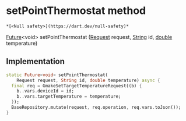 


# setPointThermostat method




    *[<Null safety>](https://dart.dev/null-safety)*




[Future](https://api.flutter.dev/flutter/dart-async/Future-class.html)&lt;void> setPointThermostat
([Request](../../yonomi-sdk/Request-class.md) request, [String](https://api.flutter.dev/flutter/dart-core/String-class.html) id, [double](https://api.flutter.dev/flutter/dart-core/double-class.html) temperature)








## Implementation

```dart
static Future<void> setPointThermostat(
    Request request, String id, double temperature) async {
  final req = GmakeSetTargetTemperatureRequest((b) {
    b..vars.deviceId = id;
    b..vars.targetTemperature = temperature;
  });
  BaseRepository.mutate(request, req.operation, req.vars.toJson());
}
```







